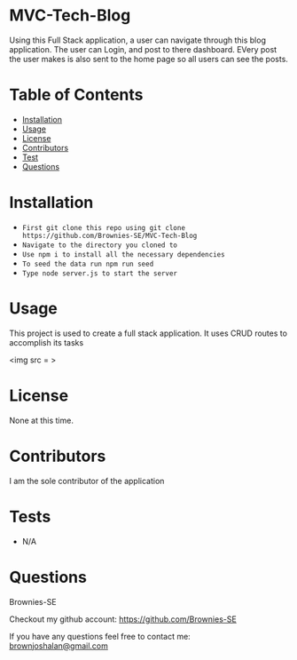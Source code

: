 # MVC-Tech-Blog

Using this Full Stack application, a user can navigate through this blog application. The user can Login, and post to there dashboard. EVery post the user makes is also sent to the home page so all users can see the posts.

# Table of Contents

- [Installation](#installation)
- [Usage](#usage)
- [License](#license)
- [Contributors](#contributors)
- [Test](#tests)
- [Questions](#questions)

# Installation

- `First git clone this repo using git clone https://github.com/Brownies-SE/MVC-Tech-Blog`
- `Navigate to the directory you cloned to`
- `Use npm i to install all the necessary dependencies`
- `To seed the data run npm run seed`
- `Type node server.js to start the server`

# Usage

This project is used to create a full stack application. It uses CRUD routes to accomplish its tasks

<img src = >

# License

None at this time.

# Contributors

I am the sole contributor of the application

# Tests

- N/A

# Questions

Brownies-SE

Checkout my github account: https://github.com/Brownies-SE

If you have any questions feel free to contact me: brownjoshalan@gmail.com
